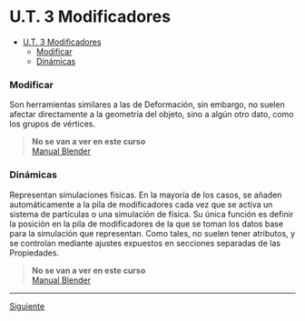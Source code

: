 ﻿# U.T. 3 Modificadores
- [U.T. 3 Modificadores](#ut-3-modificadores)
    - [Modificar](#modificar)
    - [Dinámicas](#dinámicas)

### Modificar
Son herramientas similares a las de Deformación, sin embargo, no suelen afectar directamente a la geometría del objeto, sino a algún otro dato, como los grupos de vértices.

>**No se van a ver en este curso**<br>
[Manual Blender](https://docs.blender.org/manual/es/3.2/modeling/modifiers/index.html#deform)

### Dinámicas
Representan simulaciones físicas. En la mayoría de los casos, se añaden automáticamente a la pila de modificadores cada vez que se activa un sistema de partículas o una simulación de física. Su única función es definir la posición en la pila de modificadores de la que se toman los datos base para la simulación que representan. Como tales, no suelen tener atributos, y se controlan mediante ajustes expuestos en secciones separadas de las Propiedades.

>**No se van a ver en este curso**<br>
[Manual Blender](https://docs.blender.org/manual/es/3.2/modeling/modifiers/index.html#physics)

---
[Siguiente](ut_3_05.md)
